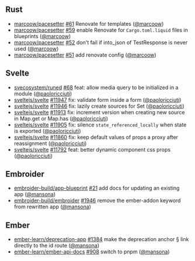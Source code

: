 ## Rust

- [marcoow/pacesetter] [#61](https://github.com/marcoow/pacesetter/pull/61) Renovate for templates ([@marcoow])
- [marcoow/pacesetter] [#59](https://github.com/marcoow/pacesetter/pull/59) enable Renovate for `Cargo.toml.liquid` files in blueprints ([@marcoow])
- [marcoow/pacesetter] [#52](https://github.com/marcoow/pacesetter/pull/52) don't fail if into_json of TestResponse is never used ([@marcoow])
- [marcoow/pacesetter] [#51](https://github.com/marcoow/pacesetter/pull/51) add renovate config ([@marcoow])

## Svelte

- [svecosystem/runed] [#68](https://github.com/svecosystem/runed/pull/68) feat: allow media query to be initialized in a module ([@paoloricciuti])
- [sveltejs/svelte] [#11947](https://github.com/sveltejs/svelte/pull/11947) fix: validate form inside a form ([@paoloricciuti])
- [sveltejs/svelte] [#11946](https://github.com/sveltejs/svelte/pull/11946) fix: lazily create sources for Set ([@paoloricciuti])
- [sveltejs/svelte] [#11913](https://github.com/sveltejs/svelte/pull/11913) fix: increment version when creating new source in Map.get or Map.has ([@paoloricciuti])
- [sveltejs/svelte] [#11905](https://github.com/sveltejs/svelte/pull/11905) fix: silence `state_referenced_locally` when state is exported ([@paoloricciuti])
- [sveltejs/svelte] [#11860](https://github.com/sveltejs/svelte/pull/11860) fix: keep default values of props a proxy after reassignment ([@paoloricciuti])
- [sveltejs/svelte] [#11792](https://github.com/sveltejs/svelte/pull/11792) feat: better dynamic component css props ([@paoloricciuti])

## Embroider

- [embroider-build/app-blueprint] [#21](https://github.com/embroider-build/app-blueprint/pull/21) add docs for updating an existing app ([@mansona])
- [embroider-build/embroider] [#1946](https://github.com/embroider-build/embroider/pull/1946) remove the ember-addon keyword from rewritten app ([@mansona])

## Ember

- [ember-learn/deprecation-app] [#1384](https://github.com/ember-learn/deprecation-app/pull/1384) make the deprecation anchor § link directly to the id route ([@mansona])
- [ember-learn/ember-api-docs] [#908](https://github.com/ember-learn/ember-api-docs/pull/908) switch to pnpm ([@mansona])

[@mansona]: https://github.com/mansona
[@marcoow]: https://github.com/marcoow
[@paoloricciuti]: https://github.com/paoloricciuti
[ember-learn/deprecation-app]: https://github.com/ember-learn/deprecation-app
[ember-learn/ember-api-docs]: https://github.com/ember-learn/ember-api-docs
[embroider-build/app-blueprint]: https://github.com/embroider-build/app-blueprint
[embroider-build/embroider]: https://github.com/embroider-build/embroider
[marcoow/pacesetter]: https://github.com/marcoow/pacesetter
[svecosystem/runed]: https://github.com/svecosystem/runed
[sveltejs/svelte]: https://github.com/sveltejs/svelte
